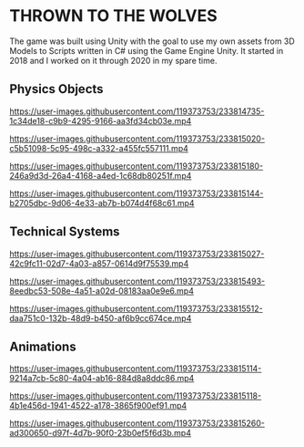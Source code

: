# THROWN TO THE WOLVES

The game was built using Unity with the goal to use my own assets from 3D Models to Scripts written in C# using the Game Engine Unity.
It started in 2018 and I worked on it through 2020 in my spare time.

## Physics Objects

https://user-images.githubusercontent.com/119373753/233814735-1c34de18-c9b9-4295-9166-aa3fd34cb03e.mp4

https://user-images.githubusercontent.com/119373753/233815020-c5b51098-5c95-498c-a332-a455fc557111.mp4



https://user-images.githubusercontent.com/119373753/233815180-246a9d3d-26a4-4168-a4ed-1c68db80251f.mp4



https://user-images.githubusercontent.com/119373753/233815144-b2705dbc-9d06-4e33-ab7b-b074d4f68c61.mp4



## Technical Systems

https://user-images.githubusercontent.com/119373753/233815027-42c9fc11-02d7-4a03-a857-0614d9f75539.mp4




https://user-images.githubusercontent.com/119373753/233815493-8eedbc53-508e-4a51-a02d-08183aa0e9e6.mp4





https://user-images.githubusercontent.com/119373753/233815512-daa751c0-132b-48d9-b450-af6b9cc674ce.mp4





## Animations



https://user-images.githubusercontent.com/119373753/233815114-9214a7cb-5c80-4a04-ab16-884d8a8ddc86.mp4



https://user-images.githubusercontent.com/119373753/233815118-4b1e456d-1941-4522-a178-3865f900ef91.mp4



https://user-images.githubusercontent.com/119373753/233815260-ad300650-d97f-4d7b-90f0-23b0ef5f6d3b.mp4


